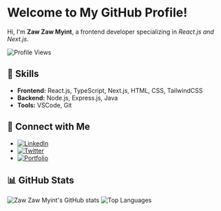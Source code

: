 # Welcome to My GitHub Profile!

Hi, I'm **Zaw Zaw Myint**, a frontend developer specializing in _React.js and Next.js_.

![Profile Views](https://komarev.com/ghpvc/?username=zawzawmyint&color=blueviolet)

## 🚀 Skills
- **Frontend:** React.js, TypeScript, Next.js, HTML, CSS, TailwindCSS
- **Backend:** Node.js, Express.js, Java
- **Tools:** VSCode, Git

## 🔗 Connect with Me
- [![LinkedIn](https://img.shields.io/badge/-LinkedIn-blue?logo=linkedin&logoColor=white&style=flat-square)](https://www.linkedin.com/in/zaw-zaw-myint-29745a199/)
- [![Twitter](https://img.shields.io/badge/-Twitter-blue?logo=twitter&logoColor=white&style=flat-square)](https://x.com/ZmMusk)
- [![Portfolio](https://img.shields.io/badge/-Portfolio-blueviolet?logo=vercel&logoColor=white&style=flat-square)](https://zawzawmyint-alpha-portfolio.vercel.app/)

## 📊 GitHub Stats
![Zaw Zaw Myint's GitHub stats](https://github-readme-stats.vercel.app/api?username=zawzawmyint&show_icons=true&theme=radical)
![Top Languages](https://github-readme-stats.vercel.app/api/top-langs/?username=zawzawmyint&layout=compact&theme=radical)
